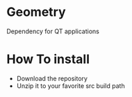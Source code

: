 # Geometry
Dependency for QT applications
# How To install
* Download the repository
* Unzip it to your favorite src build path
